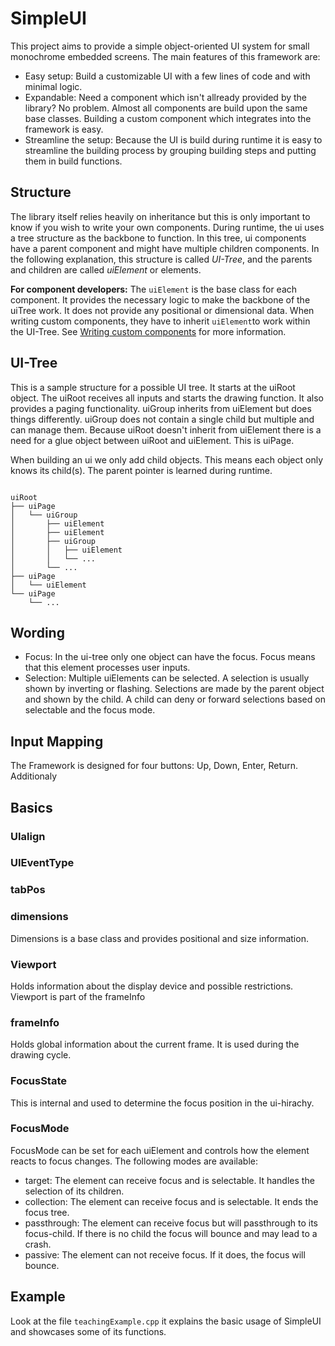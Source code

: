 # SimpleUI

This project aims to provide a simple object-oriented UI system for small monochrome embedded screens. The main features of this framework are:

- Easy setup: Build a customizable UI with a few lines of code and with minimal logic.
- Expandable: Need a component which isn't allready provided by the library? No problem. Almost all components are build upon the same base classes. Building a custom component which integrates into the framework is easy.
- Streamline the setup: Because the UI is build during runtime it is easy to streamline the building process by grouping building steps and putting them in build functions.

## Structure

The library itself relies heavily on inheritance but this is only important to know if you wish to write your own components. During runtime, the ui uses a tree structure as the backbone to function. In this tree, ui components have a parent component and might have multiple children components. In the following explanation, this structure is called _UI-Tree_, and the parents and children are called _uiElement_ or elements. 

**For component developers:**
The ```uiElement``` is the base class for each component. It provides the necessary logic to make the backbone of the uiTree work. It does not provide any positional or dimensional data. When writing custom components, they have to inherit ```uiElement```to work within the UI-Tree. See [Writing custom components](#Writing_custom_components) for more information.

## UI-Tree

This is a sample structure for a possible UI tree. It starts at the uiRoot object. The uiRoot receives all inputs and starts the drawing function. It also provides a paging functionality.  uiGroup inherits from uiElement but does things differently. uiGroup does not contain a single child but multiple and can manage them. Because uiRoot doesn't inherit from uiElement there is a need for a glue object between uiRoot and uiElement. This is uiPage.

When building an ui we only add child objects. This means each object only knows its child(s). The parent pointer is learned during runtime.
```

uiRoot
├── uiPage
│   └── uiGroup
│       ├── uiElement
│       ├── uiElement
│       ├── uiGroup
│       │   ├── uiElement
│       │   └── ...
│       └── ...
├── uiPage
│   └── uiElement
└── uiPage
    └── ...
```

## Wording

- Focus: In the ui-tree only one object can have the focus. Focus means that this element processes user inputs.
- Selection: Multiple uiElements can be selected. A selection is usually shown by inverting or flashing. Selections are made by the parent object and shown by the child. A child can deny or forward selections based on selectable and the focus mode.

## Input Mapping

The Framework is designed for four buttons: Up, Down, Enter, Return. Additionaly


## Basics

### UIalign

### UIEventType

### tabPos

### dimensions

Dimensions is a base class and provides positional and size information.

### Viewport

Holds information about the display device and possible restrictions. Viewport is part of the frameInfo

### frameInfo

Holds global information about the current frame. It is used during the drawing cycle.

### FocusState

This is internal and used to determine the focus position in the ui-hirachy.

### FocusMode

FocusMode can be set for each uiElement and controls how the element reacts to focus changes. The following modes are available:

- target: The element can receive focus and is selectable. It handles the selection of its children.
- collection: The element can receive focus and is selectable. It ends the focus tree.
- passthrough: The element can receive focus but will passthrough to its focus-child. If there is no child the focus will bounce and may lead to a crash.
- passive: The element can not receive focus. If it does, the focus will bounce.

## Example

Look at the file ```teachingExample.cpp``` it explains the basic usage of SimpleUI and showcases some of its functions. 
